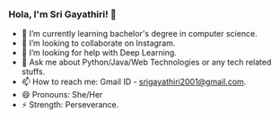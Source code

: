 ### Hola, I'm Sri Gayathiri! 👋

- 🌱 I’m currently learning bachelor's degree in computer science.
- 👯 I’m looking to collaborate on Instagram.
- 🤔 I’m looking for help with Deep Learning.
- 💬 Ask me about Python/Java/Web Technologies or any tech related stuffs.
- 📫 How to reach me: Gmail ID - srigayathiri2001@gmail.com.
- 😄 Pronouns: She/Her
- ⚡ Strength: Perseverance.

